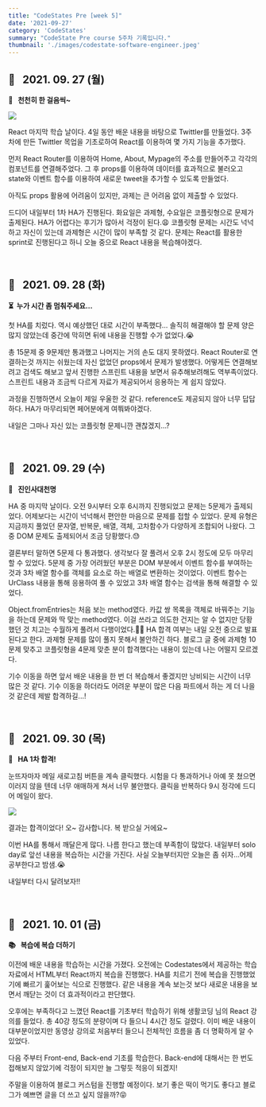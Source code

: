 ```yaml
---
title: "CodeStates Pre [week 5]"
date: '2021-09-27'
category: 'CodeStates'
summary: "CodeState Pre course 5주차 기록입니다."
thumbnail: './images/codestate-software-engineer.jpeg'
---
```


## 📆 &nbsp; 2021. 09. 27 (월)

**🐌 &nbsp; 천천히 한 걸음씩~**

![](https://images.velog.io/images/quato/post/b926ad32-db95-4da4-b6c2-24a4732abeb9/ezgif-4-44445c6ce5b0.gif)

React 마지막 학습 날이다. 4일 동안 배운 내용을 바탕으로 Twittler를 만들었다. 3주 차에 만든 Twittler 목업을 기초로하여 React를 이용하여 몇 가지 기능을 추가했다.

먼저 React Router를 이용하여 Home, About, Mypage의 주소를 만들어주고 각각의 컴포넌트를 연결해주었다. 그 후 props를 이용하여 데이터를 효과적으로 불러오고 state와 이벤트 함수를 이용하여 새로운 tweet을 추가할 수 있도록 만들었다.

아직도 props 활용에 어려움이 있지만, 과제는 큰 어려움 없이 제출할 수 있었다.

드디어 내일부터 1차 HA가 진행된다. 화요일은 과제형, 수요일은 코플릿형으로 문제가 출제된다. HA가 어렵다는 후기가 많아서 걱정이 된다.😩 코플릿형 문제는 시간도 넉넉하고 자신이 있는데 과제형은 시간이 많이 부족할 것 같다. 문제는 React를 활용한 sprint로 진행된다고 하니 오늘 중으로 React 내용을 복습해야겠다.

&nbsp;

## 📆 &nbsp; 2021. 09. 28 (화)

**⏳&nbsp; 누가 시간 좀 멈춰주세요...**

첫 HA를 치렀다. 역시 예상했던 대로 시간이 부족했다... 솔직히 해결해야 할 문제 양은 많지 않았는데 중간에 막히면 뒤에 내용을 진행할 수가 없었다.😭

총 15문제 중 9문제만 통과했고 나머지는 거의 손도 대지 못하였다. React Router로 연결하는것 까지는 쉬웠는데 자신 없었던 props에서 문제가 발생했다. 어떻게든 연결해보려고 검색도 해보고 앞서 진행한 스프린트 내용을 보면서 유추해보려해도 역부족이었다. 스프린트 내용과 조금씩 다르게 자료가 제공되어서 응용하는 게 쉽지 않았다.

과정을 진행하면서 오늘이 제일 우울한 것 같다. reference도 제공되지 않아 너무 답답하다. HA가 마무리되면 페어분에게 여쭤봐야겠다.

내일은 그마나 자신 있는 코플릿형 문제니깐 괜찮겠지...?

&nbsp;

## 📆 &nbsp; 2021. 09. 29 (수)

**🎲 &nbsp; 진인사대천명**

HA 중 마지막 날이다. 오전 9시부터 오후 6시까지 진행되었고 문제는 5문제가 출제되었다. 어제보다는 시간이 넉넉해서 편안한 마음으로 문제를 접할 수 있었다. 문제 유형은 지금까지 풀었던 문자열, 반복문, 배열, 객체, 고차함수가 다양하게 조합되어 나왔다. 그 중 DOM 문제도 출제되어서 조금 당황했다.😓

결론부터 말하면 5문제 다 통과했다. 생각보다 잘 풀려서 오후 2시 정도에 모두 마무리할 수 있었다. 5문제 중 가장 어려웠던 부분은 DOM 부분에서 이벤트 함수를 부여하는 것과 3차 배열 함수를 객체를 요소로 하는 배열로 변환하는 것이었다. 이벤트 함수는 UrClass 내용을 통해 응용하여 풀 수 있었고 3차 배열 함수는 검색을 통해 해결할 수 있었다.

Object.fromEntries는 처음 보는 method였다. 카값 쌍 목록을 객체로 바꿔주는 기능을 하는데 문제와 딱 맞는 method였다. 이걸 쓰라고 의도한 건지는 알 수 없지만 당황했던 것 치고는 수월하게 풀려서 다행이었다.😮‍💨 HA 합격 여부는 내일 오전 중으로 발표된다고 한다. 과제형 문제를 많이 풀지 못해서 불안하긴 하다. 블로그 글 중에 과제형 10문제 맞추고 코플릿형을 4문제 맞춘 분이 합격했다는 내용이 있는데 나는 어떨지 모르겠다.

기수 이동을 하면 앞서 배운 내용을 한 번 더 복습해서 좋겠지만 낭비되는 시간이 너무 많은 것 같다. 기수 이동을 하더라도 어려운 부분이 많은 다음 파트에서 하는 게 더 나을 것 같은데 제발 합격하길...!

&nbsp;

## 📆 &nbsp; 2021. 09. 30 (목)

**🎉 &nbsp; HA 1차 합격!**

눈뜨자마자 메일 새로고침 버튼을 계속 클릭했다. 시험을 다 통과하거나 아예 못 쳤으면 이러지 않을 텐데 너무 애매하게 쳐서 너무 불안했다. 클릭을 반복하다 9시 정각에 드디어 메일이 왔다.

![](https://images.velog.io/images/quato/post/0f42a5ff-e395-4e75-a47b-671eecf4c274/%E1%84%89%E1%85%B3%E1%84%8F%E1%85%B3%E1%84%85%E1%85%B5%E1%86%AB%E1%84%89%E1%85%A3%E1%86%BA%202021-09-30%20%E1%84%8B%E1%85%A9%E1%84%92%E1%85%AE%207.12.40.png)

결과는 합격이었다! 오~ 감사합니다. 복 받으실 거에요~

이번 HA를 통해서 깨달은게 많다. 나름 한다고 했는데 부족함이 많았다. 내일부터 solo day로 앞선 내용을 복습하는 시간을 가진다. 사실 오늘부터지만 오늘은 좀 쉬자...어제 공부한다고 밤샘.😭

내일부터 다시 달려보자!!

&nbsp;

## 📆 &nbsp; 2021. 10. 01 (금)

**📚 &nbsp; 복습에 복습 더하기**

이전에 배운 내용을 학습하는 시간을 가졌다. 오전에는 Codestates에서 제공하는 학습 자료에서 HTML부터 React까지 복습을 진행했다. HA를 치르기 전에 복습을 진행했었기에 빠르기 훑어보는 식으로 진행했다. 같은 내용을 계속 보는것 보다 새로운 내용을 보면서 깨닫는 것이 더 효과적이라고 판단했다.

오후에는 부족하다고 느꼈던 React를 기초부터 학습하기 위해 생활코딩 님의 React 강의를 들었다. 총 40강 정도의 분량이며 다 들으니 4시간 정도 걸렸다. 이미 배운 내용이 대부분이었지만 동영상 강의로 처음부터 들으니 전체적인 흐름을 좀 더 명확하게 알 수 있었다.

다음 주부터 Front-end, Back-end 기초를 학습한다. Back-end에 대해서는 한 번도 접해보지 않았기에 걱정이 되지만 늘 그렇듯 적응이 되겠지!

주말을 이용하여 블로그 커스텀을 진행할 예정이다. 보기 좋은 떡이 먹기도 좋다고 블로그가 예쁘면 글을 더 쓰고 싶지 않을까?😝


